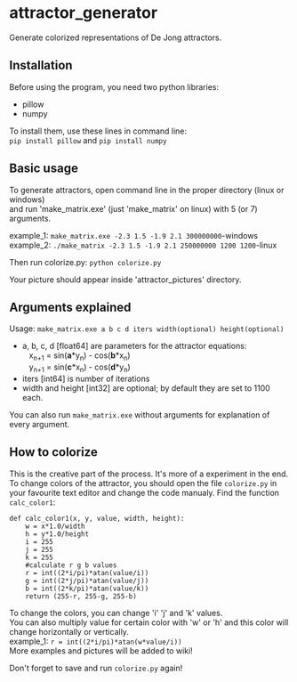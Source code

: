 # attractor_generator
Generate colorized representations of De Jong attractors.  
## Installation
Before using the program, you need two python libraries:
- pillow
- numpy
    
To install them, use these lines in command line:  
`pip install pillow` and `pip install numpy`  
  
## Basic usage
To generate attractors, open command line in the proper directory (linux or windows)  
and run 'make_matrix.exe' (just 'make_matrix' on linux) with 5 (or 7) arguments.  
  
example_1: `make_matrix.exe -2.3 1.5 -1.9 2.1 300000000`-windows  
example_2: `./make_matrix -2.3 1.5 -1.9 2.1 250000000 1200 1200`-linux   
  
Then run colorize.py: `python colorize.py`  
  
Your picture should appear inside 'attractor_pictures' directory.

## Arguments explained
Usage: `make_matrix.exe a b c d iters width(optional) height(optional)`
- a, b, c, d [float64] are parameters for the attractor equations:  
&nbsp;&nbsp; x<sub>n+1</sub> = sin(**a**\*y<sub>n</sub>) - cos(**b**\*x<sub>n</sub>)  
&nbsp;&nbsp; y<sub>n+1</sub> = sin(**c**\*x<sub>n</sub>) - cos(**d**\*y<sub>n</sub>)  
- iters [int64] is number of iterations  
- width and height [int32] are optional; by default they are set to 1100 each.  
  
You can also run `make_matrix.exe` without arguments for explanation of every argument.
## How to colorize
This is the creative part of the process. It's more of a experiment in the end.  
To change colors of the attractor, you should open the file `colorize.py` in your favourite text editor and change the code manualy.     Find the function `calc_color1`:
```
def calc_color1(x, y, value, width, height):
    w = x*1.0/width
    h = y*1.0/height
    i = 255
    j = 255
    k = 255
    #calculate r g b values
    r = int((2*i/pi)*atan(value/i))
    g = int((2*j/pi)*atan(value/j))
    b = int((2*k/pi)*atan(value/k))
    return (255-r, 255-g, 255-b)
 ```  
 To change the colors, you can change 'i' 'j' and 'k' values.  
 You can also multiply value for certain color with 'w' or 'h' and this color will change horizontally or vertically.  
 example_1: `r = int((2*i/pi)*atan(w*value/i))`  
 More examples and pictures will be added to wiki!
   
 Don't forget to save and run `colorize.py` again!
